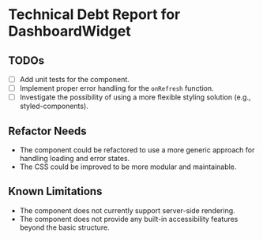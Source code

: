 # Technical Debt Report for DashboardWidget

## TODOs

-   [ ] Add unit tests for the component.
-   [ ] Implement proper error handling for the `onRefresh` function.
-   [ ] Investigate the possibility of using a more flexible styling solution (e.g., styled-components).

## Refactor Needs

-   The component could be refactored to use a more generic approach for handling loading and error states.
-   The CSS could be improved to be more modular and maintainable.

## Known Limitations

-   The component does not currently support server-side rendering.
-   The component does not provide any built-in accessibility features beyond the basic structure.
